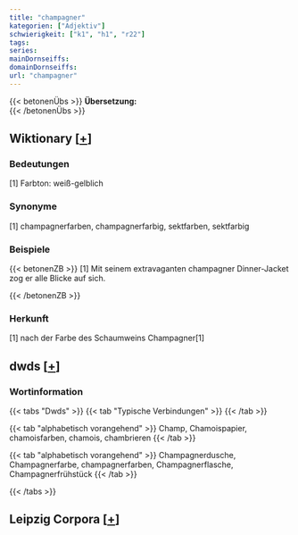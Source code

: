 ```yaml
---
title: "champagner"
kategorien: ["Adjektiv"]
schwierigkeit: ["k1", "h1", "r22"]
tags:
series:
mainDornseiffs:
domainDornseiffs:
url: "champagner"
---
```


{{< betonenÜbs >}}
**Übersetzung:**  
{{< /betonenÜbs >}}

## Wiktionary [[+](https://de.wiktionary.org/wiki/champagner)]

### Bedeutungen
[1] Farbton: weiß-gelblich  

### Synonyme
[1] champagnerfarben, champagnerfarbig, sektfarben, sektfarbig  

### Beispiele
{{< betonenZB >}}
[1] Mit seinem extravaganten champagner Dinner-Jacket zog er alle Blicke auf sich.  

{{< /betonenZB >}}
### Herkunft
[1] nach der Farbe des Schaumweins Champagner[1]  



## dwds [[+](https://www.dwds.de/wb/champagner)]

### Wortinformation
{{< tabs "Dwds" >}}
{{< tab "Typische Verbindungen" >}}
{{< /tab >}}

{{< tab "alphabetisch vorangehend" >}}
Champ, Chamoispapier, chamoisfarben, chamois, chambrieren
{{< /tab >}}

{{< tab "alphabetisch vorangehend" >}}
Champagnerdusche, Champagnerfarbe, champagnerfarben, Champagnerflasche, Champagnerfrühstück
{{< /tab >}}

{{< /tabs >}}

## Leipzig Corpora [[+](https://corpora.uni-leipzig.de/en/res?word=champagner&corpusId=deu_newscrawl-public_2018)]

